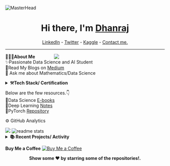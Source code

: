 ![MasterHead](https://github.com/SemicolonML/SemicolonML/blob/007a15e5634f71d65a17a9e4387b1c91de44924f/Untitled%20design%20(1).gif)
<h1 align="center"> Hi there, I'm <a href="https://ismokedata.github.io/Portfolio/">Dhanraj</a> </h1>
<!--- Adding Header Elements -->
<p align="center">
  <!--<a href="http://sanjaykv.com/">Portfolios</a> -  -->
  <a href="https://www.linkedin.com/in/dhanraj-verma-280684222/">LinkedIn</a> - 
  <a href="https://x.com/SemicolonML">Twitter</a> -
  <a href="https://www.kaggle.com/dhanrajcodes">Kaggle</a> -
  <!-- <a href="https://recodehive.com/">Website</a> - -->
  <!-- <a href="https://crowdsource.google.com/about/blog/community-spotlight-friendship/">Google Featured</a> - -->
  <a href="https://mail.google.com/mail/u/0/#inbox?compose=CllgCJNvNQmSnSzzKZWZqgqtJZLXTzdVPSKdJbxBGqJgSrRCzlzvtHJDzfBPSTsGpvjPwXlmbmL">Contact me.</a> 
</p>

--------------------------------------------------------------------------------------------------------------------------------

👨🏻‍💻**About Me** <img src="https://github.com/NeuralNuggetz/NeuralNuggetz/blob/main/animegif.gif" min-width="300px" max-width="300px" width="350px" align="right">
✨Passionate Data Science and AI Student <br>
📝Read My Blogs on [Medium](https://medium.com/@vermadhanraj015) <br> 
💬 Ask me about Mathematics/Data Science <br>
<details>
<summary><b>⚒️Tech Stack/ Certification</b></summary><br>
<h3>Language</h3><code><img width="35" src="https://github.com/tandpfun/skill-icons/blob/main/icons/Python-Light.svg" alt="Python" title="Python"/></code>
	<code><img width="35" src="https://github.com/tandpfun/skill-icons/blob/main/icons/HTML.svg" alt="HTML" title="HTML"/></code>
	<code><img width="35" src="https://github.com/tandpfun/skill-icons/blob/main/icons/CSS.svg" alt="CSS" title="CSS"/></code>
	<code><img width="35" src="https://github.com/tandpfun/skill-icons/blob/main/icons/MySQL-Light.svg" alt="MySQL" title="MySQL"/></code><br>
<h3>Framework and Libraries</h3><code><img width="35" src="https://github.com/LelouchFR/skill-icons/blob/main/assets/numpy-light.svg" alt="numpy" title="numpy"/></code>
	<code><img width="35" src="https://github.com/LelouchFR/skill-icons/blob/main/assets/pandas-light.svg" alt="pandas" title="pandas"/></code>
	<code><img width="35" src="https://github.com/LelouchFR/skill-icons/blob/main/assets/matplotlib-light.svg" alt="matplotlib" title="matplotlib"/></code>
	<code><img width="35" src="https://github.com/LelouchFR/skill-icons/blob/main/assets/seaborn-auto.svg" alt="seaborn" title="seaborn"/></code>
	<code><img width="35" src="https://github.com/tandpfun/skill-icons/blob/main/icons/Flask-Light.svg" alt="Flask" title="Flask"/></code>
	<code><img width="35" src="https://github.com/LelouchFR/skill-icons/blob/main/assets/scikitlearn-auto.svg" alt="SciKitLearn title="SciKitLearn"/></code>
	<code><img width="35" src="https://github.com/tandpfun/skill-icons/blob/main/icons/TensorFlow-Light.svg" alt="TensorFlow" title="TensorFlow"/></code>
	<code><img width="35" src="https://github.com/tandpfun/skill-icons/blob/main/icons/PyTorch-Light.svg" alt="Pytorch" title="Pytorch"/></code>
	<code><img width="35" src="https://github.com/tandpfun/skill-icons/blob/main/icons/OpenCV-Light.svg" alt="Open CV" title="Open CV"/></code>
	<code><img width="35" src="https://github.com/tandpfun/skill-icons/blob/main/icons/Docker.svg" alt="Docker" title="Docker"/></code>
	<code><img width="35" src="https://user-images.githubusercontent.com/25181517/183868728-b2e11072-00a5-47e2-8a4e-4ebbb2b8c554.png" alt="CI/CD" title="CI/CD"/></code>
	<code><img width="35" src="https://github.com/LelouchFR/skill-icons/blob/main/assets/yaml-auto.svg" alt="yaml" title="yaml"/></code>
	<code><img width="35" src="https://github.com/tandpfun/skill-icons/blob/main/icons/AWS-Light.svg" alt="AWS" title="AWS"/></code>
	<code><img width="35" src="https://github.com/LelouchFR/skill-icons/blob/main/assets/llamaindex-auto.svg" alt="llamaindex" title="llamaindex"/></code>
	<code><img width="35" src="https://github.com/LelouchFR/skill-icons/blob/main/assets/langchain-light.svg" alt="langchain" title="langchain"/></code>
	<code><img width="35" src="https://github.com/LelouchFR/skill-icons/blob/main/assets/streamlit-light.svg" alt="streamlit" title="streamlit"/></code>
	<code><img width="35" src="https://github.com/tandpfun/skill-icons/blob/main/icons/Selenium.svg" alt="Selenium" title="Selenium"/></code>
	<code><img width="35" src="https://github.com/tandpfun/skill-icons/blob/main/icons/Regex-Light.svg" alt="Regex" title="Regex"/></code>
	<code><img width="35" src="https://res.cloudinary.com/apideck/icons/spacy-io" alt="spacy" title="spacy"/></code>
	<code><img width="35" src="https://github.com/LelouchFR/skill-icons/blob/main/assets/huggingface-light.svg" alt="huggingface" title="huggingface"/></code><br>
<h3>Tools</h3>
	<code><img width="35" src="https://github.com/tandpfun/skill-icons/blob/main/icons/Git.svg" alt="Git" title="Git"/></code>
	<code><img width="35" src="https://github.com/tandpfun/skill-icons/blob/main/icons/Github-Light.svg" alt="GitHub" title="GitHub"/></code>
	<code><img width="35" src="https://github.com/tandpfun/skill-icons/blob/main/icons/Anaconda-Light.svg" alt="Anaconda" title="Anaconda"/></code>
	<code><img width="35" src="https://github.com/LelouchFR/skill-icons/blob/main/assets/chatgpt-light.svg" alt="chatgpt" title="chatgpt"/></code>
	<code><img width="35" src="https://github.com/syvixor/skills-icons/blob/main/icons/microsoftcopilot.svg" alt="copilot" title="copilot"/></code>
	<code><img width="35" src="https://skillicons.dev/icons?i=stackoverflow&theme=dark&perline=15" alt="stackoverflow" title="stakeoverflow"/></code>
	<code><img width="35" src="https://github.com/syvixor/skills-icons/blob/main/icons/perplexity.svg" alt="perplexity" title="perplexity"/></code>
	<code><img width="35" src="https://github.com/syvixor/skills-icons/blob/main/icons/grok.svg" alt="grok" title="grok"/></code>
	<code><img width="35" src="https://encrypted-tbn0.gstatic.com/images?q=tbn:ANd9GcQYLUWsfHnwON_SjyaCNcWJw2rc-7qm_58MDw&s" alt="gemini" title="gemini"/></code>
	<code><img width="35" src="https://encrypted-tbn0.gstatic.com/images?q=tbn:ANd9GcRnM91o7r1wba01xcHW15PLqbe-ONaTIjOO3g&s" alt="claude" title="claude"/></code>
	<code><img width="35" src="https://custom.typingmind.com/assets/models/deepseek.png" alt="deepseek" title="deepseek"/></code>
	<code><img width="35" src="https://assets.streamlinehq.com/image/private/w_300,h_300,ar_1/f_auto/v1/icons/4/mistral-ai-icon-3djkpjyks645ah3bg6zbxo.png/mistral-ai-icon-72wf09t6yllwqfky4jm3ql.png?_a=DAJFJtWIZAAC" alt="mistral-ai" title="mistral-ai"/></code>
<!--	
	<code><img width="35" src="https://github.com/onemarc/tech-icons/blob/main/icons/midjourney-light.svg" alt="midjourney" title="midjourney"/></code>
	<code><img width="35" src="https://github.com/onemarc/tech-icons/blob/main/icons/powerbi-white.svg" alt="powerbi" title="powerbi"/></code>
	<code><img width="35" src="https://github.com/onemarc/tech-icons/blob/main/icons/tableau-light.svg" alt="tableau" title="tableau"/></code> <br>
	-->
<h3>Code Editor</h3>
	<code><img width="35" src="https://github.com/LelouchFR/skill-icons/blob/main/assets/jupyter-light.svg" alt="Jupyter Notebook" title="Jupyter Notebook"/></code>
	<code><img width="35" src="https://github.com/tandpfun/skill-icons/blob/main/icons/VSCode-Light.svg" alt="Visual Studio Code" title="Visual Studio Code"/></code>
	<code><img width="35" src="https://img.icons8.com/?size=512&id=lOqoeP2Zy02f&format=png" title="googlecolaboratory"/></code>
		
## Certification 🪶
📃Data Science Master [Certificate](https://drive.google.com/file/d/1nJv-Ric5wghLRQJOpHiH6IRTW9r-jF5I/view?usp=drive_link) <br>
📃Data Science Mentorship Program [Cerificate](https://drive.google.com/file/d/1dt_LJi6_zG5pLvoENbp31eFTMwQ8oZmi/view?usp=drive_link) <br>
📃Tensorflow Keras BootCamp [Certificate](https://drive.google.com/file/d/1Tbm-n26N3K4KJk3FSekP8dN91uO7937A/view?usp=drive_link) <br>
</details>

Below are the few resources.👇<br>
 📙Data Science [E-books](https://drive.google.com/drive/folders/1Hrp4bHSDkKYpbjAkMz6dr6pJFUtjzwqS?usp=drive_link)<br>
 📘Deep Learning [Notes](https://drive.google.com/drive/folders/10TBLexI9KoBxWq10Xgg8M2PCDaqjXf5M?usp=drive_link)<br>
 📗PyTorch [Repository](https://github.com/NeuralNuggetz/PyTorch)<br>

<!--- 2nd Section on GitHub Analytics -->

⚙️ GitHub Analytics <br>
<div align=left>
<img  width=500 src="http://github-profile-summary-cards.vercel.app/api/cards/profile-details?username=NeuralNuggetz&theme=github_dark"/>
<img width=243 src="http://github-profile-summary-cards.vercel.app/api/cards/stats?username=NeuralNuggetz&theme=github_dark" alt="readme stats" />
</div>

<!--- 3rd Section on Recent Projects -->

  <details>
<summary><b>📚 Recent Projects/ Activity</b></summary><br>
	  
✨ Deep Learning [Repository](https://github.com/NeuralNuggetz/Deep_Learning) <br>
✨ PyTorch Beginner to Advance with [Code](https://github.com/NeuralNuggetz/PyTorch) <br>
✨ IBM Employee Attrition [Project](https://github.com/NeuralNuggetz/IBM_Empolyee_Attrition_FullStack_site) <br>

  </details>

**Buy Me a Coffee**
<a href="https://www.buymeacoffee.com/DhanrajVerma" target="_blank">
    <img src="https://cdn.buymeacoffee.com/buttons/v2/default-yellow.png" alt="Buy Me a Coffee" style="height: 20px; width: 80px;">
</a>
<p align="center">
<b> Show some ❤️ by starring some of the repositories!.</p>
<!--<details>
<summary><b>GSSOC(24) Badges 🪶</b></summary><br>
<div style='display:flex; align-items:center; gap: 10px;' align='center'>
<img src="https://raw.githubusercontent.com/girlscript/gssoc-website-new/main/public/badges/postman.png" width="100px" height="100px" />
  <img src="https://github.com/girlscript/gssoc-website-new/blob/main/public/badges/1.png" width="100px" height="100px" />
  <img src="https://github.com/girlscript/gssoc-website-new/blob/main/public/badges/2.png" width="100px" height="100px" />
  <img src="https://github.com/girlscript/gssoc-website-new/blob/main/public/badges/3.png" width="100px" height="100px" />
  <img src="https://github.com/girlscript/gssoc-website-new/blob/main/public/badges/4.png" width="100px" height="100px" />
  <img src="https://github.com/girlscript/gssoc-website-new/blob/main/public/badges/5.png" width="100px" height="100px" />
</div>
</details>
-->

<!--### 🔝 Top Contributed Repo
<!--![](https://github-contributor-stats.vercel.app/api?username=ISmokeData&limit=5&theme=dark&combine_all_yearly_contributions=true)

<!--    ------------------------------------------
<h1 align="center">
    <p align="left"> <img src="https://komarev.com/ghpvc/?username=ISmokeData&label=Profile%20views&color=0e75b6&style=flat" alt="dhanrajverma" /> </p>
    <img src="https://readme-typing-svg.herokuapp.com/?font=Silkscreen&size=35&center=true&vCenter=true&width=500&height=70&duration=4000&lines=Hi+There!+👋;+I'm+Dhanraj+Verma!;" />
</h1> -->

<!--
<details>
<summary><b>Click👆🏻 Connect with me </b></summary><br>
<a href="https://www.linkedin.com/in/DhanrajVerma/" target="blank"><img align="center" src="https://github.com/dheereshagrwal/colored-icons/blob/master/public/logos/linkedin/linkedin-horizontal.svg" alt="Linkdind" height="90" width="100" /></a>
<a href="https://x.com/I_SmokeData" target="blank"><img align="center" src="https://github.com/dheereshagrwal/colored-icons/blob/master/public/logos/x/x-light.svg" alt="X" height="30" width="40" /></a>
</details> 
-->

<!--

	<code><img width="50" src="https://github.com/onemarc/tech-icons/blob/main/icons/mojo-light.svg" alt="mojo" title="mojo"/></code>
	<code><img width="50" src="https://github.com/onemarc/tech-icons/blob/main/icons/polars-light.svg" alt="polars" title="polars"/></code>
	<code><img width="50" src="https://github.com/onemarc/tech-icons/blob/292cfceecce6a863e9a10216c1c730d3a1a02ff5/icons/postman.svg" alt="Postman" title="Postman"/></code>
	<code><img width="50" src="https://github.com/onemarc/tech-icons/blob/main/icons/mongodb-light.svg" title="mongoDB"/></code>
	<code><img width="50" src="https://github.com/tandpfun/skill-icons/blob/main/icons/Kubernetes.svg" alt="Kubernetes" title="Kubernetes"/></code>
	<code><img width="50" src="https://github.com/tandpfun/skill-icons/blob/main/icons/Azure-Light.svg" alt="Microsoft Azure" title="Microsoft Azure"/></code>
	<code><img width="50" src="https://github.com/onemarc/tech-icons/blob/main/icons/apachespark-light.svg" alt="Apache Spark" title="Apache Spark"/></code>
	<code><img width="50" src="https://github.com/onemarc/tech-icons/blob/292cfceecce6a863e9a10216c1c730d3a1a02ff5/icons/kaggle-light.svg" alt="kaggle" title="kaggle"/></code>
	<code><img width="50" src="https://github.com/onemarc/tech-icons/blob/292cfceecce6a863e9a10216c1c730d3a1a02ff5/icons%232/medium-light.svg" alt="medium" title="medium"/></code>
    <i class="fa-brands fa-kaggle"></i>
-->

<!-- <img width=390 src="https://github-readme-stats.vercel.app/api/top-langs/?username=ISmokeData&layout=donut&border_radius=10"/> -->
<!--<img width=243 src="http://github-profile-summary-cards.vercel.app/api/cards/repos-per-language?username=ISmokeData&theme=github"/>
<!-- <img width=390 src="https://github-readme-stats.vercel.app/api?username=ISmokeData&count_private=true&show_icons=true&theme=react&rank_icon=github&border_radius=10" alt="readme stats" /> -->
<!--<img width=243 src="http://github-profile-summary-cards.vercel.app/api/cards/productive-time?username=ISmokeData&theme=github" alt="readme stats" />
<!--<img width=243 src="http://github-profile-summary-cards.vercel.app/api/cards/most-commit-language?username=ISmokeData&theme=github" alt="readme stats" />
-->
<!-- <img width=325 src="https://github-readme-stats-salesp07.vercel.app/api/top-langs/?username=ISmokeData&hide=HTML&langs_count=8&layout=compact&theme=react&border_radius=10&size_weight=0.5&count_weight=0.5&exclude_repo=github-readme-stats" alt="top langs" /> -->

<!-- Snake 
<details>
<summary><b>Feeding...</b></summary><br>
	
![Snake animation](https://raw.githubusercontent.com/ISmokeData/ISmokeData/output/github-contribution-grid-snake-dark.svg)
	
</details>
-->
